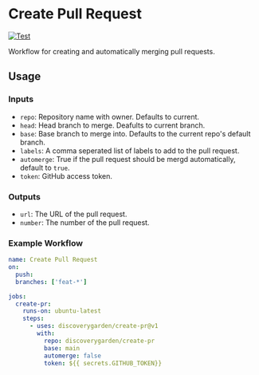 # Create Pull Request
[![Test](https://github.com/discoverygarden/create-pr/actions/workflows/test.yml/badge.svg)](https://github.com/discoverygarden/create-pr/actions/workflows/test.yml)

Workflow for creating and automatically merging pull requests.

## Usage

### Inputs

- `repo`: Repository name with owner. Defaults to current.
- `head`: Head branch to merge. Deafults to current branch.
- `base`: Base branch to merge into. Defaults to the current repo's default branch.
- `labels`: A comma seperated list of labels to add to the pull request.
- `automerge`: True if the pull request should be mergd automatically, default to `true`.
- `token`: GitHub access token.

### Outputs

- `url`: The URL of the pull request.
- `number`: The number of the pull request.

### Example Workflow

```yaml
name: Create Pull Request
on:
  push:
  branches: ['feat-*']

jobs:
  create-pr:
    runs-on: ubuntu-latest
    steps:
      - uses: discoverygarden/create-pr@v1
        with:
          repo: discoverygarden/create-pr
          base: main
          automerge: false
          token: ${{ secrets.GITHUB_TOKEN}}
```
